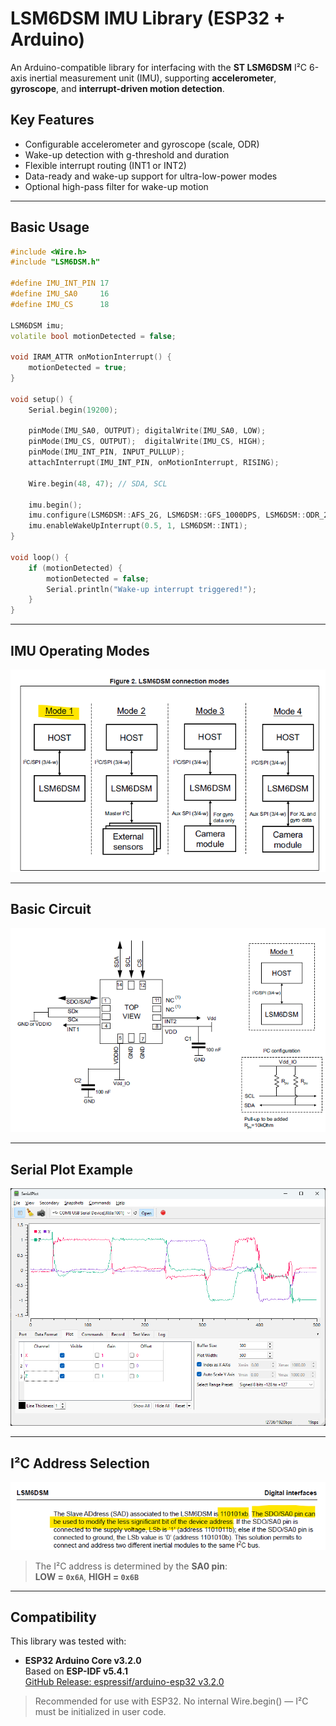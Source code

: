 # LSM6DSM IMU Library (ESP32 + Arduino)

An Arduino-compatible library for interfacing with the **ST LSM6DSM** I²C 6-axis inertial measurement unit (IMU), supporting **accelerometer**, **gyroscope**, and **interrupt-driven motion detection**.

## Key Features

- Configurable accelerometer and gyroscope (scale, ODR)
- Wake-up detection with g-threshold and duration
- Flexible interrupt routing (INT1 or INT2)
- Data-ready and wake-up support for ultra-low-power modes
- Optional high-pass filter for wake-up motion

---

## Basic Usage

```cpp
#include <Wire.h>
#include "LSM6DSM.h"

#define IMU_INT_PIN 17
#define IMU_SA0     16
#define IMU_CS      18

LSM6DSM imu;
volatile bool motionDetected = false;

void IRAM_ATTR onMotionInterrupt() {
    motionDetected = true;
}

void setup() {
    Serial.begin(19200);

    pinMode(IMU_SA0, OUTPUT); digitalWrite(IMU_SA0, LOW);
    pinMode(IMU_CS, OUTPUT);  digitalWrite(IMU_CS, HIGH);
    pinMode(IMU_INT_PIN, INPUT_PULLUP);
    attachInterrupt(IMU_INT_PIN, onMotionInterrupt, RISING);

    Wire.begin(48, 47); // SDA, SCL

    imu.begin();
    imu.configure(LSM6DSM::AFS_2G, LSM6DSM::GFS_1000DPS, LSM6DSM::ODR_208Hz, LSM6DSM::ODR_208Hz, nullptr, nullptr);
    imu.enableWakeUpInterrupt(0.5, 1, LSM6DSM::INT1);
}

void loop() {
    if (motionDetected) {
        motionDetected = false;
        Serial.println("Wake-up interrupt triggered!");
    }
}
```

---

## IMU Operating Modes

![LSM6DSM Modes](assets/modes.png)

---

## Basic Circuit

![LSM6DSM Circuit](assets/circuit.png)

---

## Serial Plot Example

![LSM6DSM Serial Plot](assets/serial-plot.png)

---

## I²C Address Selection

![LSM6DSM I2C Address](assets/addr.png)

> The I²C address is determined by the **SA0 pin**:  
> **LOW = `0x6A`**, **HIGH = `0x6B`**

---

## Compatibility

This library was tested with:

- **ESP32 Arduino Core v3.2.0**  
  Based on **ESP-IDF v5.4.1**  
  [GitHub Release: espressif/arduino-esp32 v3.2.0](https://github.com/espressif/arduino-esp32/releases/tag/3.2.0)

> Recommended for use with ESP32. No internal Wire.begin() — I²C must be initialized in user code.